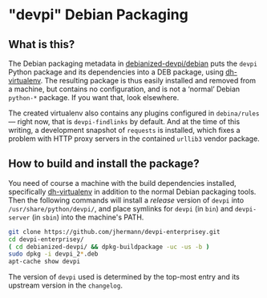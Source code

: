 # "devpi" Debian Packaging

## What is this?

The Debian packaging metadata in
[debianized-devpi/debian](https://github.com/jhermann/devpi-enterprisey/tree/master/debianized-devpi/debian)
puts the `devpi` Python package and its dependencies into a DEB package,
using [dh-virtualenv](https://github.com/spotify/dh-virtualenv).
The resulting package is thus easily installed and removed from a machine, but contains no configuration,
and is not a ‘normal’ Debian `python-*` package. If you want that, look elsewhere.

The created virtualenv also contains any plugins configured in `debina/rules` — right now, that is `devpi-findlinks` by default.
And at the time of this writing, a development snapshot of `requests` is installed, which fixes a problem with HTTP proxy
servers in the contained `urllib3` vendor package.


## How to build and install the package?

You need of course a machine with the build dependencies installed, specifically
[dh-virtualenv](https://github.com/spotify/dh-virtualenv) in addition to the normal Debian packaging tools.
Then the following commands will install a *release* version of `devpi` into `/usr/share/python/devpi/`, and place symlinks
for `devpi` (in `bin`) and `devpi-server` (in `sbin`) into the machine's PATH.

```sh
git clone https://github.com/jhermann/devpi-enterprisey.git
cd devpi-enterprisey/
( cd debianized-devpi/ && dpkg-buildpackage -uc -us -b )
sudo dpkg -i devpi_2*.deb
apt-cache show devpi
```

The version of `devpi` used is determined by the top-most entry and its upstream version in the `changelog`.
